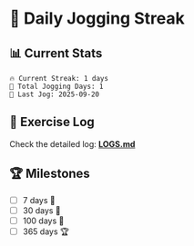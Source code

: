 # 🏃 Daily Jogging Streak

## 📊 Current Stats

```
🔥 Current Streak: 1 days
🏃 Total Jogging Days: 1
📅 Last Jog: 2025-09-20
```

## 📝 Exercise Log

Check the detailed log: **[LOGS.md](logs/LOGS.md)**

## 🏆 Milestones

- [ ] 7 days 🌱
- [ ] 30 days 🌿
- [ ] 100 days 🌳
- [ ] 365 days 🏆